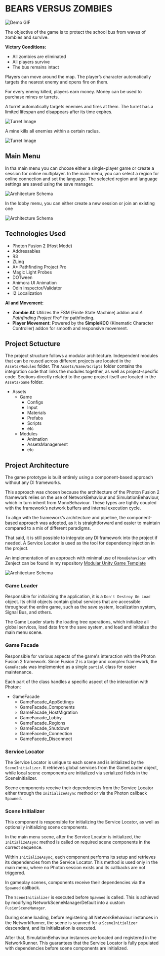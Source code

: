 # BEARS VERSUS ZOMBIES
![Demo GIF](images/demo.gif)

The objective of the game is to protect the school bus from waves of zombies and survive.

**Victory Conditions:**
- All zombies are eliminated
- All players survive
- The bus remains intact

Players can move around the map. The player’s character automatically targets the nearest enemy and opens fire on them.

For every enemy killed, players earn money. Money can be used to purchase mines or turrets.

A turret automatically targets enemies and fires at them. The turret has a limited lifespan and disappears after its time expires. 

![Turret Image](images/turret.png)

A mine kills all enemies within a certain radius.

![Turret Image](images/mine.png)

## Main Menu

In tha main menu you can choose either a single-player game or create a session for online multiplayer. In the main menu, you can select a region for online connection and set the language. 
The selected region and language settings are saved using the save manager.

![Architecture Schema](images/main-menu.png)

In the lobby menu, you can either create a new session or join an existing one

![Architecture Schema](images/lobby-menu.png)

## Technologies Used  

- Photon Fusion 2 (Host Mode)
- Addressables
- R3
- ZLinq
- A* Pathfinding Project Pro
- Magic Light Probes
- DOTween
- Animora UI Animation
- Odin Inspector/Validator
- I2 Localization

**AI and Movement:**  
- **Zombie AI:** Utilizes the FSM (Finite State Machine) addon and **A* Pathfinding Project Pro** for pathfinding.  
- **Player Movement:** Powered by the **SimpleKCC** (Kinematic Character Controller) addon for smooth and responsive movement.

## Project Sctucture
The project structure follows a modular architecture. Independent modules that can be reused across different projects are located in the `Assets/Modules` folder.
The `Assets/Game/Scripts` folder contains the integration code that links the modules together, as well as project-specific code.
Sections directly related to the game project itself are located in the `Assets/Game` folder.

- Assets
  - Game
    - Configs
    - Input
    - Materials
    - Prefabs
    - Scripts
    - etc
  - Modules
    - Animation
    - AssetsManagement
    - etc

## Project Architecture

The game prototype is built entirely using a component-based approach without any DI frameworks.

This approach was chosen because the architecture of the Photon Fusion 2 framework relies on the use of NetworkBehaviour and SimulationBehaviour, which in turn inherit from MonoBehaviour. These types are tightly coupled with the framework’s network buffers and internal execution cycle.

To align with the framework’s architecture and pipeline, the component-based approach was adopted, as it is straightforward and easier to maintain compared to a mix of different paradigms.

That said, it is still possible to integrate any DI framework into the project if needed. A Service Locator is used as the tool for dependency injection in the project.

An implementation of an approach with minimal use of `MonoBehaviour` with Zenject can be found in my repository [Modular Unity Game Template](https://github.com/NintendaDev/modular-unity-game-template)

![Architecture Schema](images/game-architecture-schema.png)

### Game Loader

Responsible for initializing the application, it is a `Don't Destroy On Load` object. Its child objects contain global services that are accessible throughout the entire game, such as the save system, localization system, Signal Bus, and others.

The Game Loader starts the loading tree operations, which initialize all global services, load data from the save system, and load and initialize the main menu scene.

### Game Facade

Responsible for various aspects of the game's interaction with the Photon Fusion 2 framework. Since Fusion 2 is a large and complex framework, the `GameFacade` was implemented as a single `partial` class for easier maintenance. 

Each part of the class handles a specific aspect of the interaction with Photon:

- GameFacade
  - GameFacade_AppSettings
  - GameFacade_Components
  - GameFacade_HostMigration
  - GameFacade_Lobby
  - GameFacade_Regions
  - GameFacade_Shutdown
  - GameFacede_Connection
  - GameFacede_Disconnect

### Service Locator

The Service Locator is unique to each scene and is initialized by the `SceneInitializer`. It retrieves global services from the GameLoader object, while local scene components are initialized via serialized fields in the SceneInitializer.

Scene components receive their dependencies from the Service Locator either through the `InitializeAsync` method or via the Photon callback `Spawned`.

### Scene Initializer

This component is responsible for initializing the Service Locator, as well as optionally initializing scene components.

In the main menu scene, after the Service Locator is initialized, the `InitializeAsync` method is called on required scene components in the correct sequence.

Within `InitializeAsync`, each component performs its setup and retrieves its dependencies from the Service Locator. This method is used only in the main menu, where no Photon session exists and its callbacks are not triggered.

In gameplay scenes, components receive their dependencies via the `Spawned` callback.

The `SceneInitializer` is executed before `Spawned` is called. This is achieved by modifying NetworkSceneManagerDefault into a custom `FusionSceneManager`.

During scene loading, before registering all NetworkBehaviour instances in the NetworkRunner, the scene is scanned for a `SceneInitializer` descendant, and its initialization is executed.

After that, SimulationBehaviour instances are located and registered in the NetworkRunner. This guarantees that the Service Locator is fully populated with dependencies before scene components are initialized.
